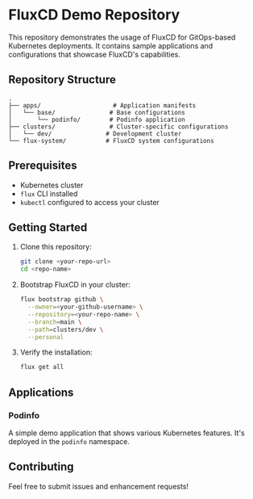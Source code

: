 # FluxCD Demo Repository

This repository demonstrates the usage of FluxCD for GitOps-based Kubernetes deployments. It contains sample applications and configurations that showcase FluxCD's capabilities.

## Repository Structure

```
.
├── apps/                    # Application manifests
│   └── base/               # Base configurations
│       └── podinfo/        # Podinfo application
├── clusters/               # Cluster-specific configurations
│   └── dev/               # Development cluster
└── flux-system/           # FluxCD system configurations
```

## Prerequisites

- Kubernetes cluster
- `flux` CLI installed
- `kubectl` configured to access your cluster

## Getting Started

1. Clone this repository:
   ```bash
   git clone <your-repo-url>
   cd <repo-name>
   ```

2. Bootstrap FluxCD in your cluster:
   ```bash
   flux bootstrap github \
     --owner=<your-github-username> \
     --repository=<your-repo-name> \
     --branch=main \
     --path=clusters/dev \
     --personal
   ```

3. Verify the installation:
   ```bash
   flux get all
   ```

## Applications

### Podinfo
A simple demo application that shows various Kubernetes features. It's deployed in the `podinfo` namespace.

## Contributing

Feel free to submit issues and enhancement requests!
